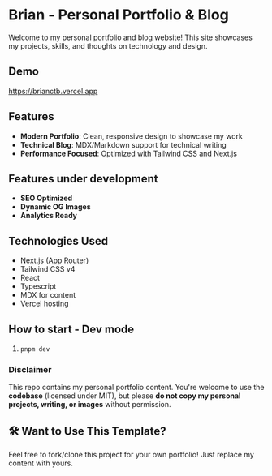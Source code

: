 # Brian - Personal Portfolio & Blog

Welcome to my personal portfolio and blog website! This site showcases my projects, skills, and thoughts on technology and design.

## Demo

https://brianctb.vercel.app

## Features

- **Modern Portfolio**: Clean, responsive design to showcase my work
- **Technical Blog**: MDX/Markdown support for technical writing
- **Performance Focused**: Optimized with Tailwind CSS and Next.js

## Features under development

- **SEO Optimized**
- **Dynamic OG Images**
- **Analytics Ready**

## Technologies Used

- Next.js (App Router)
- Tailwind CSS v4
- React
- Typescript
- MDX for content
- Vercel hosting

## How to start - Dev mode

1. `pnpm dev`

### Disclaimer

This repo contains my personal portfolio content. You're welcome to use the **codebase** (licensed under MIT), but please **do not copy my personal projects, writing, or images** without permission.

## 🛠️ Want to Use This Template?

Feel free to fork/clone this project for your own portfolio! Just replace my content with yours.
